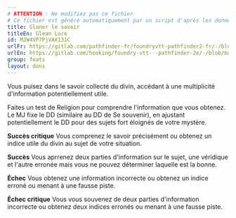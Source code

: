 ```yaml
---
# ATTENTION : Ne modifiez pas ce fichier
# Ce fichier est généré automatiquement par un script d'après les données du module Foundry VTT officiel et de sa traduction
title: Glaner le savoir
titleEn: Glean Lore
id: MJW4VP7PjVAX131C
urlFr: https://gitlab.com/pathfinder-fr/foundryvtt-pathfinder2-fr/-/blob/master/data/feats/MJW4VP7PjVAX131C.htm
urlEn: https://gitlab.com/hooking/foundry-vtt---pathfinder-2e/-/blob/master/packs/data/feats.db/glean-lore.json
group: feats
layout: dons
---
```

Vous puisez dans le savoir collecté du divin, accédant à une multiplicité d'information potentiellement utile.

Faites un test de Religion pour comprendre l'information que vous obtenez. Le MJ fixe le DD (similaire au DD de <a class="entity-link" data-pack="pf2e.actionspf2e" data-id="1OagaWtBpVXExToo" draggable="true">Se souvenir</a>), en ajustant potentiellement le DD pour des sujets fort éloignés de votre mystère.

**Succès critique** Vous comprenez le savoir précisément ou obtenez un indice utile du divin au sujet de votre situation.

**Succès** Vous aprrenez deux parties d'information sur le sujet, une véridique et l'autre erronée mais vous ne pouvez déterminer laquelle est la bonne.

**Échec** Vous obtenez une information incorrecte ou obtenez un indice erroné ou menant à une fausse piste.

**Échec critique** Vous vous souvenez de deux parties d'information incorrecte ou obtenez deux indices erronés ou menant à une fausse piste.


